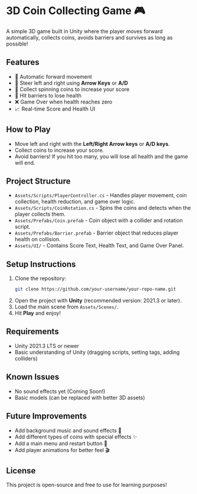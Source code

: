 # 3D Coin Collecting Game 🎮

A simple 3D game built in Unity where the player moves forward automatically, collects coins, avoids barriers and survives as long as possible!

## Features
- 🚶 Automatic forward movement
- 🎯 Steer left and right using **Arrow Keys** or **A/D**
- 🪹 Collect spinning coins to increase your score
- 🚷 Hit barriers to lose health
- ❌ Game Over when health reaches zero
- 📈 Real-time Score and Health UI

## How to Play
- Move left and right with the **Left/Right Arrow keys** or **A/D keys**.
- Collect coins to increase your score.
- Avoid barriers! If you hit too many, you will lose all health and the game will end.

## Project Structure
- `Assets/Scripts/PlayerController.cs` - Handles player movement, coin collection, health reduction, and game over logic.
- `Assets/Scripts/CoinRotation.cs` - Spins the coins and detects when the player collects them.
- `Assets/Prefabs/Coin.prefab` - Coin object with a collider and rotation script.
- `Assets/Prefabs/Barrier.prefab` - Barrier object that reduces player health on collision.
- `Assets/UI/` - Contains Score Text, Health Text, and Game Over Panel.

## Setup Instructions
1. Clone the repository:
   ```bash
   git clone https://github.com/your-username/your-repo-name.git
   ```
2. Open the project with **Unity** (recommended version: 2021.3 or later).
3. Load the main scene from `Assets/Scenes/`.
4. Hit **Play** and enjoy!

## Requirements
- Unity 2021.3 LTS or newer
- Basic understanding of Unity (dragging scripts, setting tags, adding colliders)

## Known Issues
- No sound effects yet (Coming Soon!)
- Basic models (can be replaced with better 3D assets)

## Future Improvements
- Add background music and sound effects 🎵
- Add different types of coins with special effects ✨
- Add a main menu and restart button 🔹
- Add player animations for better feel 🎬

## License
This project is open-source and free to use for learning purposes!
